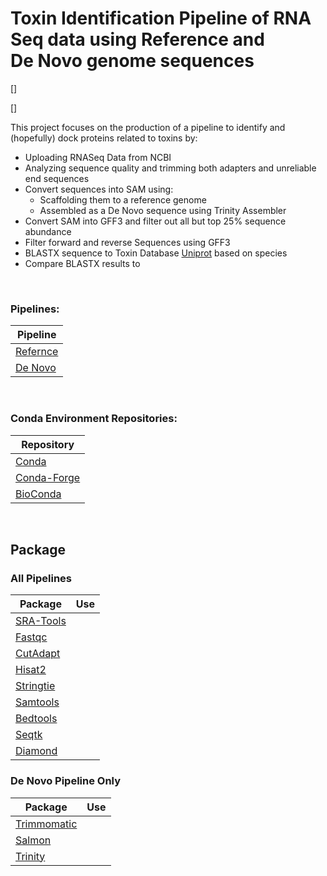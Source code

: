 <p>
  
<h1>Toxin Identification Pipeline of RNA Seq data using Reference and <br >
De Novo genome sequences </h1>

[![]()]

[![]()]

This project focuses on the production of a pipeline to identify and (hopefully) dock proteins related to toxins by:

- Uploading RNASeq Data from NCBI
- Analyzing sequence quality and trimming both adapters and unreliable end sequences
- Convert sequences into SAM using:
  - Scaffolding them to a reference genome
  - Assembled as a De Novo sequence using Trinity Assembler
-  Convert SAM into GFF3 and filter out all but top 25% sequence abundance
-  Filter forward and reverse Sequences using GFF3
-  BLASTX sequence to Toxin Database [Uniprot](https://www.uniprot.org/) based on species 
-  Compare BLASTX results to 

<br >

### Pipelines:
|Pipeline|
| ------ |
|[Refernce](https://github.com/RIT-Environmental-Genomics/Toxicology/blob/main/1.1_Reference_Pipeline/)|
|[De Novo](https://github.com/RIT-Environmental-Genomics/Toxicology/tree/main/1.2_De_Novo_Pipeline)|

<br >

### Conda Environment Repositories: 
  
|Repository| 
|  ------ | 
|[Conda](https://anaconda.org/anaconda/conda)| 
|[Conda-Forge](https://conda-forge.org/)| 
|[BioConda](https://bioconda.github.io/)| 

<br >

## Package

### All Pipelines
|Package|Use|
|  ------ | ------ |
|[SRA-Tools](https://github.com/ncbi/sra-tools)| |
|[Fastqc]()||
|[CutAdapt]()| |
|[Hisat2]()| |
|[Stringtie]()| |
|[Samtools]()| |
|[Bedtools]()| |
|[Seqtk]()| |
|[Diamond]()| |  

### De Novo Pipeline Only
|Package|Use|
|  ------ | ------ |
|[Trimmomatic](https://github.com/usadellab/Trimmomatic)| |
|[Salmon](https://combine-lab.github.io/salmon/getting_started/)| |
|[Trinity](https://combine-lab.github.io/salmon/getting_started/)| |


</p>
